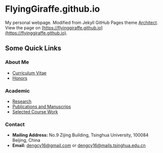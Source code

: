 # FlyingGiraffe.github.io
My personal webpage. Modified from Jekyll GitHub Pages theme [Architect](https://github.com/pietromenna/jekyll-architect-theme). <br>
View the page on [https://flyinggiraffe.github.io](https://flyinggiraffe.github.io).
## Some Quick Links
### About Me
+ [Curriculum Vitae](https://flyinggiraffe.github.io/2019/03/24/cv.html)
+ [Honors](https://flyinggiraffe.github.io/2019/03/24/honors.html)
### Academic
+ [Research](https://flyinggiraffe.github.io/2019/03/24/research.html)
+ [Publications and Manuscrips](https://flyinggiraffe.github.io/2019/03/24/pub.html)
+ [Selected Course Work](https://flyinggiraffe.github.io/2019/03/24/course.html)
### Contact
+ **Mailing Address:** No.9 Zijing Building, Tsinghua University, 100084 Beijing, China 
+ **Email:** dengcy16@gmail.com or dengcy16@mails.tsinghua.edu.cn
